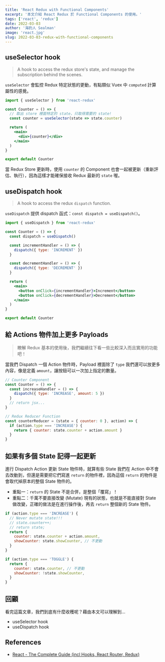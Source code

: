 ```yaml
---
title: 'React Redux with Functional Components'
excerpt: '本文介紹 React Redux 於 Functional Components 的使用。'
tags: ['react', 'redux']
date: 2022-03-03
author: '海豹人 Sealman'
image: 'react.jpg'
slug: 2022-03-03-redux-with-functional-components
---
```


## useSelector hook

> A hook to access the redux store's state, and manage the subscription behind the scenes.

`useSelector` 會監控 Redux 特定狀態的更動，有點類似 Vuex 中 `computed` 計算屬性的感覺。

```jsx
import { useSelector } from 'react-redux'

const Counter = () => {
  // 取出 store 裡面特定的 state，只取得需要的 state!
  const counter = useSelector(state => state.counter)

  return (
    <main>
      <div>{counter}</div>
    </main>
  )
}

export default Counter
```

當 Redux Store 更新時，使用 `counter` 的 Component 也會一起被更新（重新評估、執行），因為這樣才能確保接收 Redux 最新的 `state` 喔。

## useDispatch hook

> A hook to access the redux `dispatch` function.

`useDispatch` 提供 dispatch 函式：`const dispatch = useDispatch()`。

```jsx
import { useDispatch } from 'react-redux'

const Counter = () => {
  const dispatch = useDispatch()

  const incrementHandler = () => {
    dispatch({ type: 'INCREMENT' })
  }

  const decrementHandler = () => {
    dispatch({ type: 'DECREMENT' })
  }

  return (
    <main>
      <button onClick={incrementHandler}>Increment</button>
      <button onClick={decrementHandler}>Decrement</button>
    </main>
  )
}

export default Counter
```

## 給 Actions 物件加上更多 Payloads

> 瞭解 Redux 基本的使用後，我們繼續往下看一些比較深入而且實用的功能吧！

當我們 Dispatch 一個 Action 物件時，Payload 裡面除了 `type` 我們還可以放更多內容，像是定義 `amount`，讓按鈕可以一次加上指定的數量。

```jsx
// Counter Component
const Counter = () => {
  const increaseHandler = () => {
    dispatch({ type: 'INCREASE', amount: 5 })
  }
  // return jsx...
}

// Redux Reducer Function
const counterReducer = (state = { counter: 0 }, action) => {
  if (action.type === 'INCREASE') {
    return { counter: state.counter + action.amount }
  }
}
```

## 如果有多個 State 記得一起更新

進行 Dispatch Action 更新 State 物件時，就算有些 State 我們在 Action 中不會去改動到，但還是需要把它們寫進 `return` 的物件裡，因為這個 `return` 的物件是會取代掉原本的整個 State 物件的。

- 重點一：`return` 的 State 不是合併，是整個「覆寫」！
- 重點二：千萬不要直接改變 (Mutate) 現有的狀態，也就是不能直接對 State 做改變，正確的做法是在進行操作後，再去 `return` 整個新的 State 物件。

```jsx
if (action.type === 'INCREASE') {
  // Never mutate state!!!
  // state.counter++;
  // return state;
  return {
    counter: state.counter + action.amount,
    showCounter: state.showCounter, // 不更動
  }
}

if (action.type === 'TOGGLE') {
  return {
    counter: state.counter, // 不更動
    showCounter: !state.showCounter,
  }
}
```

## 回顧

看完這篇文章，我們到底有什麼收穫呢？藉由本文可以理解到…

- useSelector hook
- useDispatch hook

## References

- [React - The Complete Guide (incl Hooks, React Router, Redux)](https://www.udemy.com/course/react-the-complete-guide-incl-redux/)
